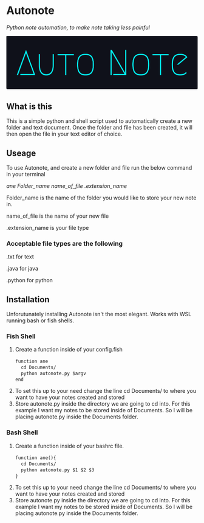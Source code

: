 # Autonote
*Python note automation, to make note taking less painful*

![Autonote logo](https://raw.githubusercontent.com/maslindc2/Autonote/master/Logo.png)

## What is this
This is a simple python and shell script used to automatically create a new folder and text document. Once the folder and file has been created, it will then open the file in your text editor of choice.

## Useage
To use Autonote, and create a new folder and file run the below command in your terminal

*ane Folder_name name_of_file .extension_name*

Folder_name is the name of the folder you would like to store your new note in.

name_of_file is the name of your new file

.extension_name is your file type

### Acceptable file types are the following
.txt for text

.java for java

.python for python

## Installation
Unforutunately installing Autonote isn't the most elegant.  Works with WSL running bash or fish shells.

### Fish Shell
1. Create a function inside of your config.fish
    ```
    function ane
      cd Documents/
      python autonote.py $argv
    end
    ```
2. To set this up to your need change the line cd Documents/ to where you want to have your notes created and stored
3. Store autonote.py inside the directory we are going to cd into. For this example I want my notes to be stored inside of Documents. So I will be placing autonote.py inside the Documents folder. 

### Bash Shell
1. Create a function inside of your bashrc file.
    ```
    function ane(){
      cd Documents/
      python autonote.py $1 $2 $3
    }
2. To set this up to your need change the line cd Documents/ to where you want to have your notes created and stored
3. Store autonote.py inside the directory we are going to cd into. For this example I want my notes to be stored inside of Documents. So I will be placing autonote.py inside the Documents folder. 
